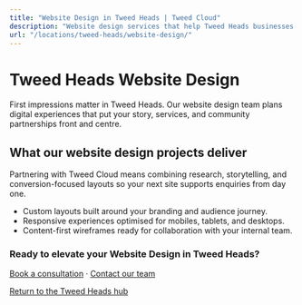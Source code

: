 ```yaml
---
title: "Website Design in Tweed Heads | Tweed Cloud"
description: "Website design services that help Tweed Heads businesses stand out online."
url: "/locations/tweed-heads/website-design/"
---
```


# Tweed Heads Website Design

First impressions matter in Tweed Heads. Our website design team plans digital experiences that put your story, services, and community partnerships front and centre.

## What our website design projects deliver

Partnering with Tweed Cloud means combining research, storytelling, and conversion-focused layouts so your next site supports enquiries from day one.

- Custom layouts built around your branding and audience journey.
- Responsive experiences optimised for mobiles, tablets, and desktops.
- Content-first wireframes ready for collaboration with your internal team.

### Ready to elevate your Website Design in Tweed Heads?

[Book a consultation](/consultation/) · [Contact our team](/contact/)

[Return to the Tweed Heads hub](/locations/tweed-heads/)
